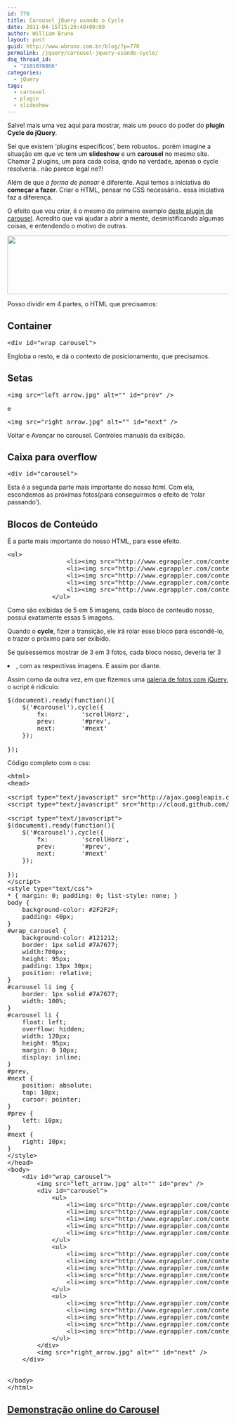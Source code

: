 ```yaml
---
id: 770
title: Carousel jQuery usando o Cycle
date: 2011-04-15T15:20:48+00:00
author: William Bruno
layout: post
guid: http://www.wbruno.com.br/blog/?p=770
permalink: /jquery/carousel-jquery-usando-cycle/
dsq_thread_id:
  - "2101078866"
categories:
  - jQuery
tags:
  - carousel
  - plugin
  - slideshow
---
```

Salve! mais uma vez aqui para mostrar, mais um pouco do poder do **plugin Cycle do jQuery**.

Sei que existem &#8216;plugins especificos&#8217;, bem robustos.. porém imagine a situação em que vc tem um **slideshow** e um **carousel** no mesmo site. Chamar 2 plugins, um para cada coisa, qndo na verdade, apenas o cycle resolveria.. não parece legal ne?!

Além de que _a forma de pensar_ é diferente. Aqui temos a iniciativa do **começar a fazer**. Criar o HTML, pensar no CSS necessário.. essa iniciativa faz a diferença.

O efeito que vou criar, é o mesmo do primeiro exemplo <a href="http://www.egrappler.com/contents/jscarouselv2/demo/jscarousel-2.0.0.htm" target="_blank">deste plugin de carousel</a>. Acredito que vai ajudar a abrir a mente, desmistificando algumas coisas, e entendendo o motivo de outras.

[<img src="/wp-content/uploads/2011/04/Screen-shot-2011-04-15-at-2.39.36-PM1.png" alt="" title="Screen-shot-2011-04-15-at-2.39.36-PM" width="650" height="133" class="aligncenter size-full wp-image-774" srcset="/wp-content/uploads/2011/04/Screen-shot-2011-04-15-at-2.39.36-PM1.png 650w, /wp-content/uploads/2011/04/Screen-shot-2011-04-15-at-2.39.36-PM1-300x61.png 300w" sizes="(max-width: 650px) 100vw, 650px" />](/wp-content/uploads/2011/04/Screen-shot-2011-04-15-at-2.39.36-PM1.png)

<!--more-->



Posso dividir em 4 partes, o HTML que precisamos:

## Container

<pre name="code" class="html:firstLine[58]">&lt;div id="wrap_carousel"></pre>

Engloba o resto, e dá o contexto de posicionamento, que precisamos.

## Setas

<pre name="code" class="html:firstLine[59]">&lt;img src="left_arrow.jpg" alt="" id="prev" /></pre>

e

<pre name="code" class="html:firstLine[69]">&lt;img src="right_arrow.jpg" alt="" id="next" /></pre>

Voltar e Avançar no carousel. Controles manuais da exibição.

## Caixa para overflow

<pre name="code" class="html:firstLine[60]">&lt;div id="carousel"></pre>

Esta é a segunda parte mais importante do nosso html. Com ela, escondemos as próximas fotos(para conseguirmos o efeito de &#8216;rolar passando&#8217;).

## Blocos de Conteúdo

É a parte mais importante do nosso HTML, para esse efeito.

<pre name="code" class="html:firstLine[61]">&lt;ul>
				&lt;li>&lt;img src="http://www.egrappler.com/contents/jscarouselv2/demo/images/img_1.jpg" alt="" />&lt;/li>
				&lt;li>&lt;img src="http://www.egrappler.com/contents/jscarouselv2/demo/images/img_2.jpg" alt="" />&lt;/li>
				&lt;li>&lt;img src="http://www.egrappler.com/contents/jscarouselv2/demo/images/img_3.jpg" alt="" />&lt;/li>
				&lt;li>&lt;img src="http://www.egrappler.com/contents/jscarouselv2/demo/images/img_4.jpg" alt="" />&lt;/li>
				&lt;li>&lt;img src="http://www.egrappler.com/contents/jscarouselv2/demo/images/img_5.jpg" alt="" />&lt;/li>
			&lt;/ul>
</pre>

Como são exibidas de 5 em 5 imagens, cada bloco de conteudo nosso, possui exatamente essas 5 imagens.

Quando o **cycle**, fizer a transição, ele irá rolar esse bloco para escondê-lo, e trazer o próximo para ser exibido.

Se quisessemos mostrar de 3 em 3 fotos, cada bloco nosso, deveria ter 3 <li>, com as respectivas imagens. E assim por diante.

Assim como da outra vez, em que fizemos uma [galeria de fotos com jQuery](http://www.wbruno.com.br/2011/03/14/banner-galeria-slideshow-adcast-mostrando-um-pouco-poder-cycle-jquery/), o script é ridículo:

<pre name="code" class="javascript:firstLine[61]">$(document).ready(function(){
	$('#carousel').cycle({
		fx:   		'scrollHorz',
		prev: 		'#prev',
		next: 		'#next'
	});

});
</pre>

Código completo com o css:

<pre name="code" class="html:firstLine[1]">&lt;html>
&lt;head>

&lt;script type="text/javascript" src="http://ajax.googleapis.com/ajax/libs/jquery/1.5.1/jquery.min.js">&lt;/script>
&lt;script type="text/javascript" src="http://cloud.github.com/downloads/malsup/cycle/jquery.cycle.all.latest.js">&lt;/script>

&lt;script type="text/javascript">
$(document).ready(function(){
	$('#carousel').cycle({
		fx:   		'scrollHorz',
		prev: 		'#prev',
		next: 		'#next'
	});

});
&lt;/script>
&lt;style type="text/css">
* { margin: 0; padding: 0; list-style: none; }
body {
	background-color: #2F2F2F;
	padding: 40px;
}
#wrap_carousel {
	background-color: #121212;
	border: 1px solid #7A7677;
	width:700px;
	height: 95px;
	padding: 13px 30px;
	position: relative;
}
#carousel li img {
	border: 1px solid #7A7677;
	width: 100%;
}
#carousel li {
	float: left;
	overflow: hidden;
	width: 120px;
	height: 95px;
	margin: 0 10px;
	display: inline;
}
#prev,
#next {
	position: absolute;
	top: 10px;
	cursor: pointer;
}
#prev {
	left: 10px;
}
#next {
	right: 10px;
}
&lt;/style>
&lt;/head>
&lt;body>
	&lt;div id="wrap_carousel">
		&lt;img src="left_arrow.jpg" alt="" id="prev" />
		&lt;div id="carousel">
			&lt;ul>
				&lt;li>&lt;img src="http://www.egrappler.com/contents/jscarouselv2/demo/images/img_1.jpg" alt="" />&lt;/li>
				&lt;li>&lt;img src="http://www.egrappler.com/contents/jscarouselv2/demo/images/img_2.jpg" alt="" />&lt;/li>
				&lt;li>&lt;img src="http://www.egrappler.com/contents/jscarouselv2/demo/images/img_3.jpg" alt="" />&lt;/li>
				&lt;li>&lt;img src="http://www.egrappler.com/contents/jscarouselv2/demo/images/img_4.jpg" alt="" />&lt;/li>
				&lt;li>&lt;img src="http://www.egrappler.com/contents/jscarouselv2/demo/images/img_5.jpg" alt="" />&lt;/li>
			&lt;/ul>
			&lt;ul>
				&lt;li>&lt;img src="http://www.egrappler.com/contents/jscarouselv2/demo/images/img_6.jpg" alt="" />&lt;/li>
				&lt;li>&lt;img src="http://www.egrappler.com/contents/jscarouselv2/demo/images/img_7.jpg" alt="" />&lt;/li>
				&lt;li>&lt;img src="http://www.egrappler.com/contents/jscarouselv2/demo/images/img_8.jpg" alt="" />&lt;/li>
				&lt;li>&lt;img src="http://www.egrappler.com/contents/jscarouselv2/demo/images/img_9.jpg" alt="" />&lt;/li>
				&lt;li>&lt;img src="http://www.egrappler.com/contents/jscarouselv2/demo/images/img_10.jpg" alt="" />&lt;/li>
			&lt;/ul>
			&lt;ul>
				&lt;li>&lt;img src="http://www.egrappler.com/contents/jscarouselv2/demo/images/img_11.jpg" alt="" />&lt;/li>
				&lt;li>&lt;img src="http://www.egrappler.com/contents/jscarouselv2/demo/images/img_12.jpg" alt="" />&lt;/li>
				&lt;li>&lt;img src="http://www.egrappler.com/contents/jscarouselv2/demo/images/img_13.jpg" alt="" />&lt;/li>
				&lt;li>&lt;img src="http://www.egrappler.com/contents/jscarouselv2/demo/images/img_14.jpg" alt="" />&lt;/li>
				&lt;li>&lt;img src="http://www.egrappler.com/contents/jscarouselv2/demo/images/img_15.jpg" alt="" />&lt;/li>
			&lt;/ul>
		&lt;/div><!-- carousel -->
		&lt;img src="right_arrow.jpg" alt="" id="next" />
	&lt;/div>

<!-- /wrap_carousel -->
&lt;/body>
&lt;/html>
</pre>

## <a href="http://www.wbruno.com.br/scripts/carousel.html" target="_blank">Demonstração online do Carousel</a>
